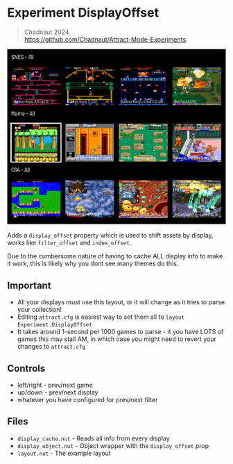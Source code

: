 # Experiment DisplayOffset

> Chadnaut 2024  
> https://github.com/Chadnaut/Attract-Mode-Experiments

![Example](example.png)

Adds a `display_offset` property which is used to shift assets by display, works like `filter_offset` and `index_offset`.

Due to the cumbersome nature of having to cache ALL display info to make it work, this is likely why you dont see many themes do this.

## Important

- All your displays must use this layout, or it will change as it tries to parse your collection!
- Editing `attract.cfg` is easiest way to set them all to `layout Experiment.DisplayOffset`
- It takes around 1-second per 1000 games to parse - it you have LOTS of games this may stall AM, in which case you might need to revert your changes to `attract.cfg`

## Controls

- left/right - prev/next game
- up/down - prev/next display
- whatever you have configured for prev/next filter

## Files

- `display_cache.nut` - Reads all info from every display
- `display_object.nut` - Object wrapper with the `display_offset` prop
- `layout.nut` - The example layout
